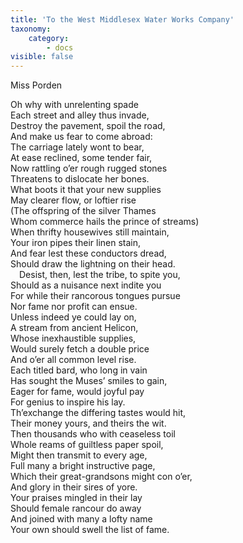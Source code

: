 ```yaml
---
title: 'To the West Middlesex Water Works Company'
taxonomy:
    category:
        - docs
visible: false
---
```


<div class="author">Miss Porden</div>

Oh why with unrelenting spade  
Each street and alley thus invade,  
Destroy the pavement, spoil the road,  
And make us fear to come abroad:  
The carriage lately wont to bear,  
At ease reclined, some tender fair,  
Now rattling o’er rough rugged stones  
Threatens to dislocate her bones.  
What boots it that your new supplies  
May clearer flow, or loftier rise  
(The offspring of the silver Thames  
Whom commerce hails the prince of streams)  
When thrifty housewives still maintain,  
Your iron pipes their linen stain,  
And fear lest these conductors dread,  
Should draw the lightning on their head.  
&emsp;Desist, then, lest the tribe, to spite you,  
Should as a nuisance next indite you  
For while their rancorous tongues pursue  
Nor fame nor profit can ensue.  
Unless indeed ye could lay on,  
A stream from ancient Helicon,  
Whose inexhaustible supplies,  
Would surely fetch a double price  
And o’er all common level rise.  
Each titled bard, who long in vain  
Has sought the Muses’ smiles to gain,  
Eager for fame, would joyful pay  
For genius to inspire his lay.  
Th’exchange the differing tastes would hit,  
Their money yours, and theirs the wit.  
Then thousands who with ceaseless toil  
Whole reams of guiltless paper spoil,  
Might then transmit to every age,  
Full many a bright instructive page,  
Which their great-grandsons might con o’er,  
And glory in their sires of yore.  
Your praises mingled in their lay  
Should female rancour do away  
And joined with many a lofty name  
Your own should swell the list of fame.